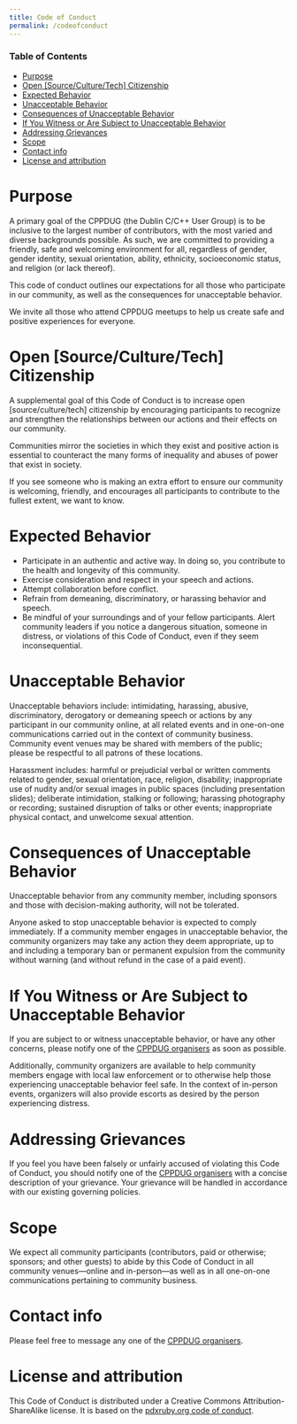 ```yaml
---
title: Code of Conduct
permalink: /codeofconduct
---
```


### Table of Contents

- [Purpose](#purpose)
- [Open [Source/Culture/Tech] Citizenship](#open-sourceculturetech-citizenship)
- [Expected Behavior](#expected-behavior)
- [Unacceptable Behavior](#unacceptable-behavior)
- [Consequences of Unacceptable Behavior](#consequences-of-unacceptable-behavior)
- [If You Witness or Are Subject to Unacceptable Behavior](#if-you-witness-or-are-subject-to-unacceptable-behavior)
- [Addressing Grievances](#addressing-grievances)
- [Scope](#scope)
- [Contact info](#contact-info)
- [License and attribution](#license-and-attribution)

Purpose
============

A primary goal of the CPPDUG (the Dublin C/C++ User Group) is to be inclusive to the largest number of contributors, with the most varied and diverse backgrounds possible. As such, we are committed to providing a friendly, safe and welcoming environment for all, regardless of gender, gender identity, sexual orientation, ability, ethnicity, socioeconomic status, and religion (or lack thereof).

This code of conduct outlines our expectations for all those who participate in our community, as well as the consequences for unacceptable behavior.

We invite all those who attend CPPDUG meetups to help us create safe and positive experiences for everyone.

Open [Source/Culture/Tech] Citizenship
===============================================

A supplemental goal of this Code of Conduct is to increase open [source/culture/tech] citizenship by encouraging participants to recognize and strengthen the relationships between our actions and their effects on our community.

Communities mirror the societies in which they exist and positive action is essential to counteract the many forms of inequality and abuses of power that exist in society.

If you see someone who is making an extra effort to ensure our community is welcoming, friendly, and encourages all participants to contribute to the fullest extent, we want to know.

Expected Behavior
========================

-   Participate in an authentic and active way. In doing so, you contribute to the health and longevity of this community.
-   Exercise consideration and respect in your speech and actions.
-   Attempt collaboration before conflict.
-   Refrain from demeaning, discriminatory, or harassing behavior and speech.
-   Be mindful of your surroundings and of your fellow participants. Alert community leaders if you notice a dangerous situation, someone in distress, or violations of this Code of Conduct, even if they seem inconsequential.

Unacceptable Behavior
============================

Unacceptable behaviors include: intimidating, harassing, abusive, discriminatory, derogatory or demeaning speech or actions by any participant in our community online, at all related events and in one-on-one communications carried out in the context of community business. Community event venues may be shared with members of the public; please be respectful to all patrons of these locations.

Harassment includes: harmful or prejudicial verbal or written comments related to gender, sexual orientation, race, religion, disability; inappropriate use of nudity and/or sexual images in public spaces (including presentation slides); deliberate intimidation, stalking or following; harassing photography or recording; sustained disruption of talks or other events; inappropriate physical contact, and unwelcome sexual attention.

Consequences of Unacceptable Behavior
================================================

Unacceptable behavior from any community member, including sponsors and those with decision-making authority, will not be tolerated.

Anyone asked to stop unacceptable behavior is expected to comply immediately. If a community member engages in unacceptable behavior, the community organizers may take any action they deem appropriate, up to and including a temporary ban or permanent expulsion from the community without warning (and without refund in the case of a paid event).

If You Witness or Are Subject to Unacceptable Behavior
===========================================================================

If you are subject to or witness unacceptable behavior, or have any other concerns, please notify one of the [CPPDUG organisers](https://www.meetup.com/cppdug/members/?op=leaders) as soon as possible.

Additionally, community organizers are available to help community members engage with local law enforcement or to otherwise help those experiencing unacceptable behavior feel safe. In the context of in-person events, organizers will also provide escorts as desired by the person experiencing distress.

Addressing Grievances
============================

If you feel you have been falsely or unfairly accused of violating this Code of Conduct, you should notify one of the [CPPDUG organisers](https://www.meetup.com/cppdug/members/?op=leaders) with a concise description of your grievance. Your grievance will be handled in accordance with our existing governing policies.

Scope
==========

We expect all community participants (contributors, paid or otherwise; sponsors; and other guests) to abide by this Code of Conduct in all community venues—online and in-person—as well as in all one-on-one communications pertaining to community business.

Contact info
===================

Please feel free to message any one of the [CPPDUG organisers](https://www.meetup.com/cppdug/members/?op=leaders).

License and attribution
=================================

This Code of Conduct is distributed under a Creative Commons Attribution-ShareAlike license. It is based on the [pdxruby.org code of conduct](https://pdxruby.org/codeofconduct).
